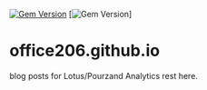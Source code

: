 [![Gem Version](https://badge.fury.io/rb/jekyll-archives.svg)](http://badge.fury.io/rb/jekyll-archives)
[![Gem Version](https://img.shields.io/badge/python-2.7-green.svg)]

# office206.github.io
blog posts for Lotus/Pourzand Analytics rest here.
